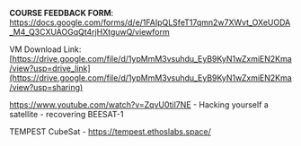 **COURSE FEEDBACK FORM**: https://docs.google.com/forms/d/e/1FAIpQLSfeT17qmn2w7XWvt_OXeUODA_M4_Q3CXUAOGqQt4rjHXtguwQ/viewform




VM Download Link: [https://drive.google.com/file/d/1ypMmM3vsuhdu_EyB9KyN1wZxmiEN2Kma/view?usp=drive_link](https://drive.google.com/file/d/1ypMmM3vsuhdu_EyB9KyN1wZxmiEN2Kma/view?usp=sharing)





https://www.youtube.com/watch?v=ZqvU0til7NE - Hacking yourself a satellite - recovering BEESAT-1



TEMPEST CubeSat - https://tempest.ethoslabs.space/
